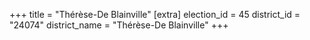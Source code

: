+++
title = "Thérèse-De Blainville"
[extra]
election_id = 45
district_id = "24074"
district_name = "Thérèse-De Blainville"
+++
